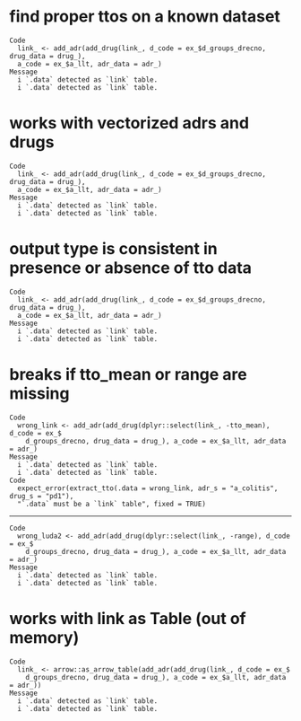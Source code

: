 # find proper ttos on a known dataset

    Code
      link_ <- add_adr(add_drug(link_, d_code = ex_$d_groups_drecno, drug_data = drug_),
      a_code = ex_$a_llt, adr_data = adr_)
    Message
      i `.data` detected as `link` table.
      i `.data` detected as `link` table.

# works with vectorized adrs and drugs

    Code
      link_ <- add_adr(add_drug(link_, d_code = ex_$d_groups_drecno, drug_data = drug_),
      a_code = ex_$a_llt, adr_data = adr_)
    Message
      i `.data` detected as `link` table.
      i `.data` detected as `link` table.

# output type is consistent in presence or absence of tto data

    Code
      link_ <- add_adr(add_drug(link_, d_code = ex_$d_groups_drecno, drug_data = drug_),
      a_code = ex_$a_llt, adr_data = adr_)
    Message
      i `.data` detected as `link` table.
      i `.data` detected as `link` table.

# breaks if tto_mean or range are missing

    Code
      wrong_link <- add_adr(add_drug(dplyr::select(link_, -tto_mean), d_code = ex_$
        d_groups_drecno, drug_data = drug_), a_code = ex_$a_llt, adr_data = adr_)
    Message
      i `.data` detected as `link` table.
      i `.data` detected as `link` table.
    Code
      expect_error(extract_tto(.data = wrong_link, adr_s = "a_colitis", drug_s = "pd1"),
      "`.data` must be a `link` table", fixed = TRUE)

---

    Code
      wrong_luda2 <- add_adr(add_drug(dplyr::select(link_, -range), d_code = ex_$
        d_groups_drecno, drug_data = drug_), a_code = ex_$a_llt, adr_data = adr_)
    Message
      i `.data` detected as `link` table.
      i `.data` detected as `link` table.

# works with link as Table (out of memory)

    Code
      link_ <- arrow::as_arrow_table(add_adr(add_drug(link_, d_code = ex_$
        d_groups_drecno, drug_data = drug_), a_code = ex_$a_llt, adr_data = adr_))
    Message
      i `.data` detected as `link` table.
      i `.data` detected as `link` table.


